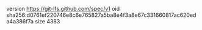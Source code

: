 version https://git-lfs.github.com/spec/v1
oid sha256:d0761ef220746e8c6e765827a5ba8e4f3a8e67c331660817ac620eda4a386f7a
size 4383
